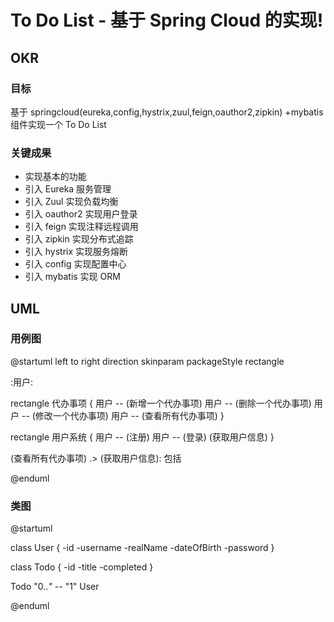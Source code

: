 # To Do List - 基于 Spring Cloud 的实现!

## OKR

### 目标

基于 springcloud(eureka,config,hystrix,zuul,feign,oauthor2,zipkin) +mybatis 组件实现一个 To Do List

### 关键成果

-   实现基本的功能
-   引入 Eureka 服务管理
-   引入 Zuul 实现负载均衡
-   引入 oauthor2 实现用户登录
-   引入 feign 实现注释远程调用
-   引入 zipkin 实现分布式追踪
-   引入 hystrix 实现服务熔断
-   引入 config 实现配置中心
-   引入 mybatis 实现 ORM

## UML

### 用例图

@startuml
left to right direction
skinparam packageStyle rectangle

:用户:

rectangle 代办事项 {
用户 -- (新增一个代办事项)
用户 -- (删除一个代办事项)
用户 -- (修改一个代办事项)
用户 -- (查看所有代办事项)
}

rectangle 用户系统 {
用户 -- (注册)
用户 -- (登录)
(获取用户信息)
}

(查看所有代办事项) .> (获取用户信息): 包括

@enduml

### 类图

@startuml

class User {
-id
-username
-realName
-dateOfBirth
-password
}

class Todo {
-id
-title
-completed
}

Todo "0..*" --* "1" User

@enduml
